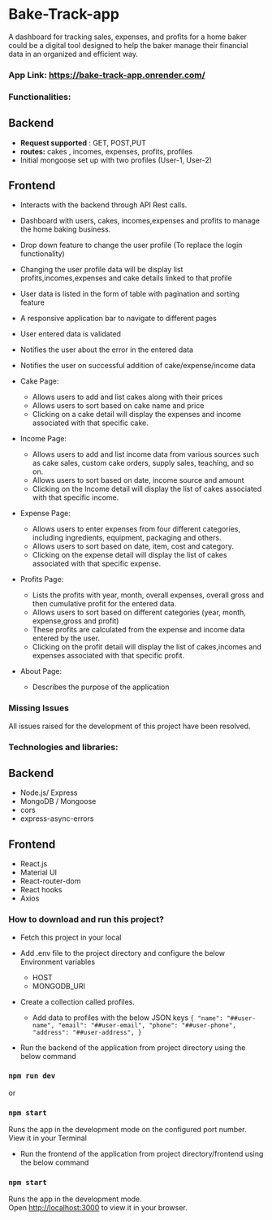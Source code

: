 # Bake-Track-app
A dashboard for tracking sales, expenses, and profits for a home baker could be a digital tool designed to help the baker manage their financial data in an organized and efficient way. 

### App Link: https://bake-track-app.onrender.com/

### Functionalities:

## Backend

- **Request supported** : GET, POST,PUT
- **routes:** cakes , incomes, expenses, profits, profiles
- Initial mongoose set up with two profiles (User-1, User-2)


## Frontend

- Interacts with the backend through API Rest calls.
- Dashboard with users, cakes, incomes,expenses and profits to manage the home baking business.
- Drop down feature to change the user profile (To replace the login functionality)
- Changing the user profile data will be display list profits,incomes,expenses and cake details linked to that profile
- User data is listed in the form of table with pagination and sorting feature
- A responsive application bar to navigate to different pages
- User entered data is validated
- Notifies the user about the error in the entered data
- Notifies the user on successful addition of cake/expense/income data

- Cake Page:
  - Allows users to add and list cakes along with their prices
  - Allows users to sort based on cake name and price
  - Clicking on a cake detail will display the expenses and income associated with that specific cake.
- Income Page:
  - Allows users to add and list income data from various sources such as cake sales, custom cake orders, supply sales, teaching, and so on.
  - Allows users to sort based on date, income source and amount
  - Clicking on the Income detail will display the list of cakes associated with that specific income.
- Expense Page:
  - Allows users to enter expenses from four different categories, including ingredients, equipment, packaging and others.
  - Allows users to sort based on date, item, cost and category.
  - Clicking on the expense detail will display the list of cakes associated with that specific expense.
- Profits Page:
  - Lists the profits with year, month, overall expenses, overall gross and then cumulative profit for the entered data.
  - Allows users to sort based  on different categories (year, month, expense,gross and profit)
  - These profits are calculated from the expense and income data entered by the user.
  - Clicking on the profit detail will display the list of cakes,incomes and expenses associated with that specific profit.
- About Page:
  - Describes the purpose of the application

### Missing Issues

  All issues raised for the development of this project have been resolved.

### Technologies and libraries:

## Backend

- Node.js/ Express
- MongoDB / Mongoose
- cors
- express-async-errors

## Frontend

- React.js
- Material UI
- React-router-dom
- React hooks
- Axios
  
### How to download and run this project?

- Fetch this project in your local
- Add .env file to the project directory and configure the below Environment variables
  - HOST
  - MONGODB_URI
- Create a collection called profiles. 
  - Add data to profiles with the below JSON keys 
  `{
    "name": "##user-name",
    "email": "##user-email",
    "phone": "##user-phone",
    "address": "##user-address",
    }`

- Run the backend of the application from project directory using the below command
  
### `npm run dev` 
or
### `npm start`

Runs the app in the development mode on the configured port number. View it in your Terminal

- Run the frontend of the application from project directory/frontend using the below command

### `npm start`

Runs the app in the development mode.\
Open [http://localhost:3000](http://localhost:3000) to view it in your browser.



